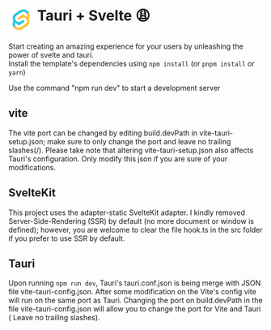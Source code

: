 # <img align="top" src="/src-tauri/icons/128x128.png" height=50>   Tauri + Svelte 😩
Start creating an amazing experience for your users by unleashing the power of svelte and tauri.<br/>
Install the template's dependencies using `npm install` (or `pnpm install` or `yarn`)

Use the command "npm run dev" to start a development server

## vite
The vite port can be changed by editing build.devPath in vite-tauri-setup.json; make sure to only change the port and leave no trailing slashes(/). Please take note that altering vite-tauri-setup.json also affects Tauri's configuration. Only modify this json if you are sure of your modifications.

## SvelteKit
This project uses the adapter-static SvelteKit adapter. I kindly removed Server-Side-Rendering (SSR) by default (no more document or window is defined); however, you are welcome to clear the file hook.ts in the src folder if you prefer to use SSR by default.

## Tauri
Upon running `npm run dev`, Tauri's tauri.conf.json is being merge with JSON file vite-tauri-config.json. After some modification on the Vite's config vite will run on the same port as Tauri. Changing the port on build.devPath in the file vite-tauri-config.json will allow you to change the port for Vite and Tauri ( Leave no trailing slashes).
